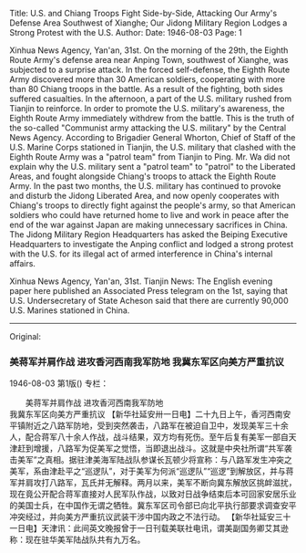 Title: U.S. and Chiang Troops Fight Side-by-Side, Attacking Our Army's Defense Area Southwest of Xianghe; Our Jidong Military Region Lodges a Strong Protest with the U.S.
Author:
Date: 1946-08-03
Page: 1

Xinhua News Agency, Yan'an, 31st. On the morning of the 29th, the Eighth Route Army's defense area near Anping Town, southwest of Xianghe, was subjected to a surprise attack. In the forced self-defense, the Eighth Route Army discovered more than 30 American soldiers, cooperating with more than 80 Chiang troops in the battle. As a result of the fighting, both sides suffered casualties. In the afternoon, a part of the U.S. military rushed from Tianjin to reinforce. In order to promote the U.S. military's awareness, the Eighth Route Army immediately withdrew from the battle. This is the truth of the so-called "Communist army attacking the U.S. military" by the Central News Agency. According to Brigadier General Whorton, Chief of Staff of the U.S. Marine Corps stationed in Tianjin, the U.S. military that clashed with the Eighth Route Army was a "patrol team" from Tianjin to Ping. Mr. Wa did not explain why the U.S. military sent a "patrol team" to "patrol" to the Liberated Areas, and fought alongside Chiang's troops to attack the Eighth Route Army. In the past two months, the U.S. military has continued to provoke and disturb the Jidong Liberated Area, and now openly cooperates with Chiang's troops to directly fight against the people's army, so that American soldiers who could have returned home to live and work in peace after the end of the war against Japan are making unnecessary sacrifices in China. The Jidong Military Region Headquarters has asked the Beiping Executive Headquarters to investigate the Anping conflict and lodged a strong protest with the U.S. for its illegal act of armed interference in China's internal affairs.

Xinhua News Agency, Yan'an, 31st. Tianjin News: The English evening paper here published an Associated Press telegram on the 1st, saying that U.S. Undersecretary of State Acheson said that there are currently 90,000 U.S. Marines stationed in China.



<hr /> 

Original: 


### 美蒋军并肩作战  进攻香河西南我军防地  我冀东军区向美方严重抗议

1946-08-03
第1版()
专栏：

　　美蒋军并肩作战
    进攻香河西南我军防地           
    我冀东军区向美方严重抗议
    【新华社延安卅一日电】二十九日上午，香河西南安平镇附近之八路军防地，受到突然袭击，八路军在被迫自卫中，发现美军三十余人，配合蒋军八十余人作战，战斗结果，双方均有死伤。至午后复有美军一部自天津赶到增援，八路军为促美军之觉悟，当即退出战斗。这就是中央社所谓“共军袭击美军”之真相。据驻津美海军陆战队参谋长瓦顿少将宣称：与八路军发生冲突之美军，系由津赴平之“巡逻队”，对于美军为何派“巡逻队”“巡逻”到解放区，并与蒋军并肩攻打八路军，瓦氏并无解释。两月以来，美军不断向冀东解放区挑衅滋扰，现在竟公开配合蒋军直接对人民军队作战，以致对日战争结束后本可回家安居乐业的美国士兵，在中国作无谓之牺牲。冀东军区司令部已向北平执行部要求调查安平冲突经过，并向美方严重抗议武装干涉中国内政之不法行动。
    【新华社延安三十一日电】天津讯：此间英文晚报曾于一日刊载美联社电讯，谓美副国务卿艾其逊称：现在驻华美军陆战队共有九万名。
